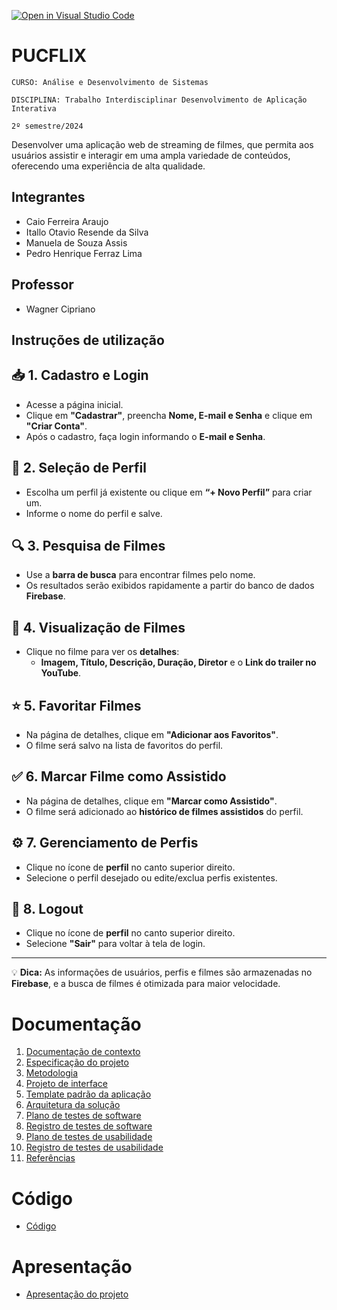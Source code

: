 [![Open in Visual Studio Code](https://classroom.github.com/assets/open-in-vscode-2e0aaae1b6195c2367325f4f02e2d04e9abb55f0b24a779b69b11b9e10269abc.svg)](https://classroom.github.com/online_ide?assignment_repo_id=15688872&assignment_repo_type=AssignmentRepo)
# PUCFLIX

`CURSO: Análise e Desenvolvimento de Sistemas`

`DISCIPLINA: Trabalho Interdisciplinar Desenvolvimento de Aplicação Interativa`

`2º semestre/2024`

Desenvolver uma aplicação web de streaming de filmes, que permita aos usuários assistir e interagir em uma ampla variedade de conteúdos, oferecendo uma experiência de alta qualidade.

## Integrantes

* Caio Ferreira Araujo
* Itallo Otavio Resende da Silva
* Manuela de Souza Assis
* Pedro Henrique Ferraz Lima

## Professor

* Wagner Cipriano

## Instruções de utilização

## 📥 **1. Cadastro e Login**
- Acesse a página inicial.  
- Clique em **"Cadastrar"**, preencha **Nome, E-mail e Senha** e clique em **"Criar Conta"**.  
- Após o cadastro, faça login informando o **E-mail e Senha**.  

## 👥 **2. Seleção de Perfil**
- Escolha um perfil já existente ou clique em **“+ Novo Perfil”** para criar um.  
- Informe o nome do perfil e salve.  

## 🔍 **3. Pesquisa de Filmes**
- Use a **barra de busca** para encontrar filmes pelo nome.  
- Os resultados serão exibidos rapidamente a partir do banco de dados **Firebase**.  

## 🎥 **4. Visualização de Filmes**
- Clique no filme para ver os **detalhes**:  
  - **Imagem, Título, Descrição, Duração, Diretor** e o **Link do trailer no YouTube**.  

## ⭐ **5. Favoritar Filmes**
- Na página de detalhes, clique em **"Adicionar aos Favoritos"**.  
- O filme será salvo na lista de favoritos do perfil.  

## ✅ **6. Marcar Filme como Assistido**
- Na página de detalhes, clique em **"Marcar como Assistido"**.  
- O filme será adicionado ao **histórico de filmes assistidos** do perfil.  

## ⚙️ **7. Gerenciamento de Perfis**
- Clique no ícone de **perfil** no canto superior direito.  
- Selecione o perfil desejado ou edite/exclua perfis existentes.  

## 🔐 **8. Logout**
- Clique no ícone de **perfil** no canto superior direito.  
- Selecione **"Sair"** para voltar à tela de login.  

---

💡 **Dica:** As informações de usuários, perfis e filmes são armazenadas no **Firebase**, e a busca de filmes é otimizada para maior velocidade.  

# Documentação

<ol>
<li><a href="docs/01-Contexto.md"> Documentação de contexto</a></li>
<li><a href="docs/02-Especificacao.md"> Especificação do projeto</a></li>
<li><a href="docs/03-Metodologia.md"> Metodologia</a></li>
<li><a href="docs/04-Projeto-interface.md"> Projeto de interface</a></li>
<li><a href="docs/05-Template-padrao.md"> Template padrão da aplicação</a></li>
<li><a href="docs/06-Arquitetura-solucao.md"> Arquitetura da solução</a></li>
<li><a href="docs/07-Plano-testes-software.md"> Plano de testes de software</a></li>
<li><a href="docs/08-Registro-testes-software.md"> Registro de testes de software</a></li>
<li><a href="docs/09-Plano-testes-usabilidade.md"> Plano de testes de usabilidade</a></li>
<li><a href="docs/10-Registro-testes-usabilidade.md"> Registro de testes de usabilidade</a></li>
<li><a href="docs/11-Referencias.md"> Referências</a></li>
</ol>

# Código

* <a href="src/README.md">Código</a>

# Apresentação

* <a href="presentation/README.md">Apresentação do projeto</a>
